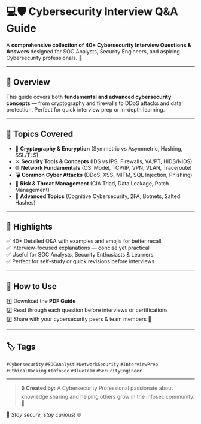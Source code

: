 # 💻🛡️ Cybersecurity Interview Q&A Guide  

A **comprehensive collection of 40+ Cybersecurity Interview Questions & Answers** designed for SOC Analysts, Security Engineers, and aspiring Cybersecurity professionals. 🚀  

---

## 📘 Overview  
This guide covers both **fundamental and advanced cybersecurity concepts** — from cryptography and firewalls to DDoS attacks and data protection. Perfect for quick interview prep or in-depth learning.  

---

## 🧠 Topics Covered  
- 🔐 **Cryptography & Encryption** (Symmetric vs Asymmetric, Hashing, SSL/TLS)  
- ⚔️ **Security Tools & Concepts** (IDS vs IPS, Firewalls, VA/PT, HIDS/NIDS)  
- 🌐 **Network Fundamentals** (OSI Model, TCP/IP, VPN, VLAN, Traceroute)  
- 💣 **Common Cyber Attacks** (DDoS, XSS, MITM, SQL Injection, Phishing)  
- 🧩 **Risk & Threat Management** (CIA Triad, Data Leakage, Patch Management)  
- 🧠 **Advanced Topics** (Cognitive Cybersecurity, 2FA, Botnets, Salted Hashes)  

---

## 🚀 Highlights  
✅ 40+ Detailed Q&A with examples and emojis for better recall  
✅ Interview-focused explanations — concise yet practical  
✅ Useful for SOC Analysts, Security Enthusiasts & Learners  
✅ Perfect for self-study or quick revisions before interviews  

---

## 🧾 How to Use  
1️⃣ Download the **PDF Guide**  
2️⃣ Read through each question before interviews or certifications  
3️⃣ Share with your cybersecurity peers & team members 🤝  

---

## 🏷️ Tags  
`#Cybersecurity` `#SOCAnalyst` `#NetworkSecurity` `#InterviewPrep`  
`#EthicalHacking` `#InfoSec` `#BlueTeam` `#SecurityEngineer`  

---

> 🔒 **Created by:** A Cybersecurity Professional passionate about knowledge sharing and helping others grow in the infosec community. 💪  

📘 *Stay secure, stay curious!* 🌐  
